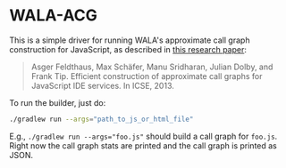 # WALA-ACG

This is a simple driver for running WALA's approximate call graph construction for JavaScript, as described in [this research paper](https://manu.sridharan.net/files/ICSE-2013-Approximate.pdf):

> Asger Feldthaus, Max Schäfer, Manu Sridharan, Julian Dolby, and Frank Tip. Efficient construction of approximate call graphs for JavaScript IDE services. In ICSE, 2013.

To run the builder, just do:
```bash
./gradlew run --args="path_to_js_or_html_file"
```

E.g., `./gradlew run --args="foo.js"` should build a call graph for `foo.js`.  Right now the call graph stats are printed and the call graph is printed as JSON.
